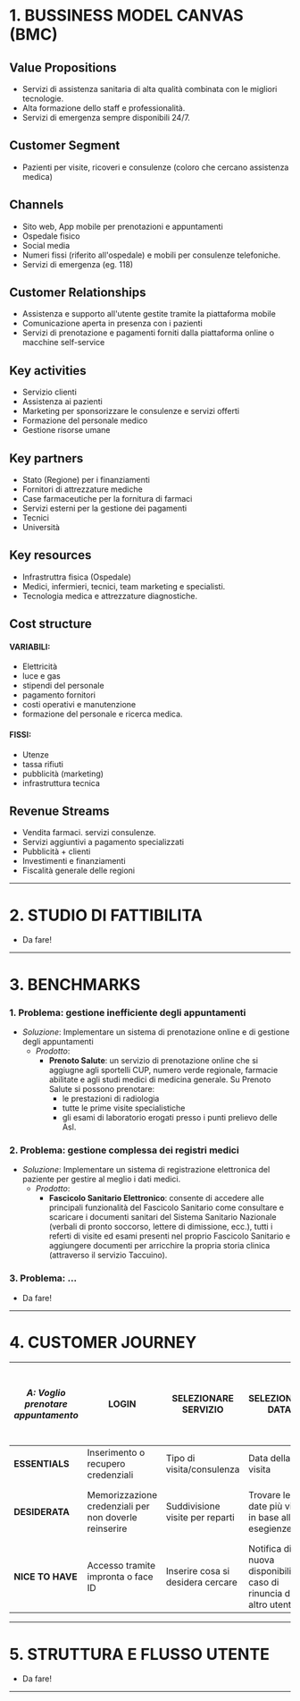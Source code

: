 # 1. BUSSINESS MODEL CANVAS (BMC)
## Value Propositions
- Servizi di assistenza sanitaria di alta qualità combinata con le migliori tecnologie.
- Alta formazione dello staff e professionalità.
- Servizi di emergenza sempre disponibili 24/7.

## Customer Segment
- Pazienti per visite, ricoveri e consulenze (coloro che cercano assistenza medica)

## Channels
- Sito web, App mobile per prenotazioni e appuntamenti
- Ospedale fisico
- Social media
- Numeri fissi (riferito all'ospedale) e mobili per consulenze telefoniche.
- Servizi di emergenza (eg. 118)

## Customer Relationships
- Assistenza e supporto all'utente gestite tramite la piattaforma mobile
- Comunicazione aperta in presenza con i pazienti 
- Servizi di prenotazione e pagamenti forniti dalla piattaforma online o macchine self-service 

## Key activities
- Servizio clienti
- Assistenza ai pazienti
- Marketing per sponsorizzare le consulenze e servizi offerti
- Formazione del personale medico
- Gestione risorse umane

## Key partners
- Stato (Regione) per i finanziamenti
- Fornitori di attrezzature mediche
- Case farmaceutiche per la fornitura di farmaci
- Servizi esterni per la gestione dei pagamenti
- Tecnici
- Università

## Key resources
- Infrastruttra fisica (Ospedale)
- Medici, infermieri, tecnici, team marketing e specialisti.
- Tecnologia medica e attrezzature diagnostiche.

## Cost structure
#### VARIABILI:
  - Elettricità
  - luce e gas
  - stipendi del personale
  - pagamento fornitori
  - costi operativi e manutenzione
  - formazione del personale e ricerca medica.
#### FISSI:
  -  Utenze
  -  tassa rifiuti
  -  pubblicità (marketing)
  -  infrastruttura tecnica

## Revenue Streams
- Vendita farmaci. servizi consulenze.
- Servizi aggiuntivi a pagamento specializzati
- Pubblicità + clienti
- Investimenti e finanziamenti
- Fiscalità generale delle regioni
---
# 2. STUDIO DI FATTIBILITA
- Da fare!
---
# 3. BENCHMARKS
### 1. Problema: gestione inefficiente degli appuntamenti
- *Soluzione*: Implementare un sistema di prenotazione online e di gestione degli appuntamenti
  - *Prodotto*: 
    - **Prenoto Salute**: un servizio di prenotazione online che si aggiugne agli sportelli CUP, numero verde regionale, farmacie abilitate e agli studi medici di medicina generale. Su Prenoto Salute si possono prenotare:
        - le prestazioni di radiologia
        - tutte le prime visite specialistiche
        - gli esami di laboratorio erogati presso i punti prelievo delle Asl.
### 2. Problema: gestione complessa dei registri medici
- *Soluzione*: Implementare un sistema di registrazione elettronica del paziente per gestire al meglio i dati medici.
  - *Prodotto*:
    - **Fascicolo Sanitario Elettronico**: consente di accedere alle principali funzionalità del Fascicolo Sanitario come consultare e scaricare i documenti sanitari del Sistema Sanitario Nazionale (verbali di pronto soccorso, lettere di dimissione, ecc.), tutti i referti di visite ed esami presenti nel proprio Fascicolo Sanitario e aggiungere documenti per arricchire la propria storia clinica (attraverso il servizio Taccuino).
### 3. Problema: ...
- Da fare!
---
# 4. CUSTOMER JOURNEY
*A: Voglio prenotare appuntamento*|LOGIN|SELEZIONARE SERVIZIO|SELEZIONARE DATA|SELEZIONARE LUOGO|*B: Avere una lista di prenotazioni ordinate secondo le sedi fisiche vicino a me*|
---|---|---|---|---|---|
**ESSENTIALS**|Inserimento o recupero credenziali|Tipo di visita/consulenza|Data della visita|Poliambulatori disponibili|
**DESIDERATA**|Memorizzazione credenziali per non doverle reinserire|Suddivisione visite per reparti|Trovare le date più vicine in base alle esegienze|Lista poliambulatori disponibili nelle vicinanze|
**NICE TO HAVE**|Accesso tramite impronta o face ID|Inserire cosa si desidera cercare|Notifica di una nuova disponibilità in caso di rinuncia di un altro utente|-|
---
# 5. STRUTTURA E FLUSSO UTENTE
- Da fare!
---
